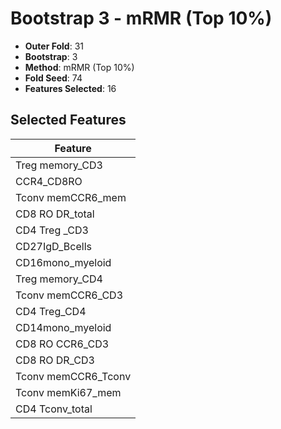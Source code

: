 # Bootstrap 3 - mRMR (Top 10%)

- **Outer Fold**: 31
- **Bootstrap**: 3
- **Method**: mRMR (Top 10%)
- **Fold Seed**: 74
- **Features Selected**: 16

## Selected Features

| Feature |
|---------|
| Treg memory_CD3 |
| CCR4_CD8RO |
| Tconv memCCR6_mem |
| CD8 RO DR_total |
| CD4 Treg _CD3 |
| CD27IgD_Bcells |
| CD16mono_myeloid |
| Treg memory_CD4 |
| Tconv memCCR6_CD3 |
| CD4 Treg_CD4 |
| CD14mono_myeloid |
| CD8 RO CCR6_CD3 |
| CD8 RO DR_CD3 |
| Tconv memCCR6_Tconv |
| Tconv memKi67_mem |
| CD4 Tconv_total |
